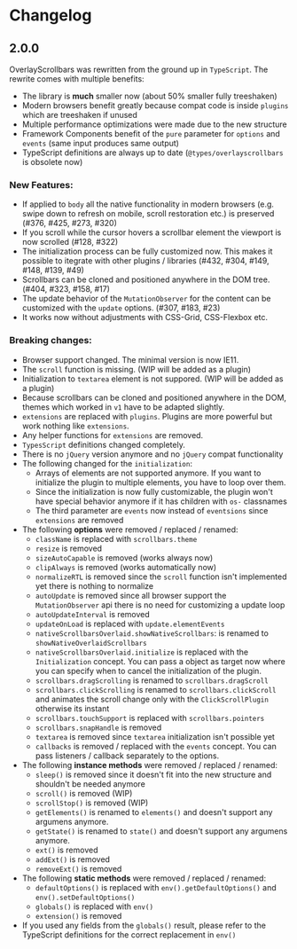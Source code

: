 # Changelog

## 2.0.0

OverlayScrollbars was rewritten from the ground up in `TypeScript`.
The rewrite comes with multiple benefits:

- The library is **much** smaller now (about 50% smaller fully treeshaken)
- Modern browsers benefit greatly because compat code is inside `plugins` which are treeshaken if unused
- Multiple performance optimizations were made due to the new structure
- Framework Components benefit of the `pure` parameter for `options` and `events` (same input produces same output)
- TypeScript definitions are always up to date (`@types/overlayscrollbars` is obsolete now)

### New Features:

- If applied to `body` all the native functionality in modern browsers (e.g. swipe down to refresh on mobile, scroll restoration etc.) is preserved (#376, #425, #273, #320) 
- If you scroll while the cursor hovers a scrollbar element the viewport is now scrolled (#128, #322)
- The initialization process can be fully customized now. This makes it possible to itegrate with other plugins / libraries (#432, #304, #149, #148, #139, #49)
- Scrollbars can be cloned and positioned anywhere in the DOM tree. (#404, #323, #158, #17)
- The update behavior of the `MutationObserver` for the content can be customized with the `update` options. (#307, #183, #23)
- It works now without adjustments with CSS-Grid, CSS-Flexbox etc.

### Breaking changes:

- Browser support changed. The minimal version is now IE11.
- The `scroll` function is missing. (WIP will be added as a plugin)
- Initialization to `textarea` element is not suppored. (WIP will be added as a plugin)
- Because scrollbars can be cloned and positioned anywhere in the DOM, themes which worked in `v1` have to be adapted slightly.
- `extensions` are replaced with `plugins`. Plugins are more powerful but work nothing like `extensions`.
- Any helper functions for `extensions` are removed.
- `TypesScript` definitions changed completely.
- There is no `jQuery` version anymore and no `jQuery` compat functionality
- The following changed for the `initialization`:
  - Arrays of elements are not supported anymore. If you want to initialize the plugin to multiple elements, you have to loop over them.
  - Since the initialization is now fully customizable, the plugin won't have special behavior anymore if it has children with `os-` classnames
  - The third parameter are `events` now instead of `eventsions` since `extensions` are removed
- The following **options** were removed / replaced / renamed:
  - `className` is replaced with `scrollbars.theme`
  - `resize` is removed
  - `sizeAutoCapable` is removed (works always now)
  - `clipAlways` is removed (works automatically now)
  - `normalizeRTL` is removed since the `scroll` function isn't implemented yet there is nothing to normalize
  - `autoUpdate` is removed since all browser support the `MutationObserver` api there is no need for customizing a update loop
  - `autoUpdateInterval` is removed
  - `updateOnLoad` is replaced with `update.elementEvents`
  - `nativeScrollbarsOverlaid.showNativeScrollbars`: is renamed to `showNativeOverlaidScrollbars`
  - `nativeScrollbarsOverlaid.initialize` is replaced with the `Initialization` concept. You can pass a object as target now where you can specify when to cancel the initialization of the plugin.
  - `scrollbars.dragScrolling` is renamed to `scrollbars.dragScroll`
  - `scrollbars.clickScrolling` is renamed to `scrollbars.clickScroll` and animates the scroll change only with the `ClickScrollPlugin` otherwise its instant
  - `scrollbars.touchSupport` is replaced with `scrollbars.pointers`
  - `scrollbars.snapHandle` is removed
  - `textarea` is removed since `textarea` initialization isn't possible yet
  - `callbacks` is removed / replaced with the `events` concept. You can pass listeners / callback separately to the options.
- The following **instance methods** were removed / replaced / renamed:
  - `sleep()` is removed since it doesn't fit into the new structure and shouldn't be needed anymore
  - `scroll()` is removed (WIP)
  - `scrollStop()` is removed (WIP)
  - `getElements()` is renamed to `elements()` and doesn't support any argumens anymore.
  - `getState()` is renamed to `state()` and doesn't support any argumens anymore.
  - `ext()` is removed
  - `addExt()` is removed
  - `removeExt()` is removed
- The following **static methods** were removed / replaced / renamed:
  - `defaultOptions()` is replaced with `env().getDefaultOptions()` and `env().setDefaultOptions()`
  - `globals()` is replaced with `env()`
  - `extension()` is removed
- If you used any fields from the `globals()` result, please refer to the TypeScript definitions for the correct replacement in `env()`
